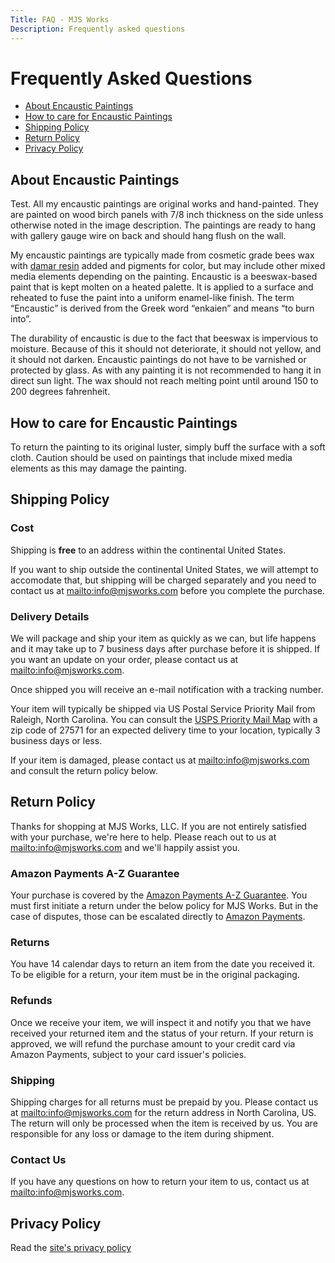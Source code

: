 ```yaml
---
Title: FAQ - MJS Works
Description: Frequently asked questions
---
```

# Frequently Asked Questions

* [About Encaustic Paintings](#about_paintings)
* [How to care for Encaustic Paintings](#how_to_care)
* [Shipping Policy](#shipping_policy)
* [Return Policy](#return_policy)
* [Privacy Policy](#privacy_policy)

## <a id="about_paintings"></a> About Encaustic Paintings

Test. All my encaustic paintings are original works and hand-painted. They are painted on wood birch panels with 7/8 inch thickness on the side unless otherwise noted in the image description. The paintings are ready to hang with gallery gauge wire on back and should hang flush on the wall.

My encaustic paintings are typically made from cosmetic grade bees wax with [damar resin](http://www.encausticpaints.com/OurProducts/Sundries/DamarResin/tabid/387/Default.aspx) added and pigments for color, but may include other mixed media elements depending on the painting.
Encaustic is a beeswax-based paint that is kept molten on a heated palette. It is applied to a surface and reheated to fuse the paint into a uniform enamel-like finish. The term “Encaustic” is derived from the Greek word “enkaien” and means “to burn into”.  

The durability of encaustic is due to the fact that beeswax is impervious to moisture. Because of this it should not deteriorate, it should not yellow, and it should not darken. Encaustic paintings do not have to be varnished or protected by glass.  As with any painting it is not recommended to hang it in direct sun light. The wax should not reach melting point until around 150 to 200 degrees fahrenheit.

## <a id="how_to_care"></a> How to care for Encaustic Paintings

To return the painting to its original luster, simply buff the surface with a soft cloth. Caution should be used on paintings that include mixed media elements as this may damage the painting.

## <a id="shipping_policy"></a> Shipping Policy

### Cost

Shipping is **free** to an address within the continental United States.

If you want to ship outside the continental United States, we will attempt to accomodate that, but shipping will be charged separately and you need to contact us at <mailto:info@mjsworks.com> before you complete the purchase.

### Delivery Details

We will package and ship your item as quickly as we can, but life happens and it may take up to 7 business days after purchase before it is shipped. If you want an update on your order, please contact us at <mailto:info@mjsworks.com>.

Once shipped you will receive an e-mail notification with a tracking number.

Your item will typically be shipped via US Postal Service Priority Mail from Raleigh, North Carolina. You can consult the [USPS Priority Mail Map](https://www.usps.com/priority-mail/map/) with a zip code of 27571 for an expected delivery time to your location, typically 3 business days or less.

If your item is damaged, please contact us at <mailto:info@mjsworks.com> and consult the return policy below.

## <a id="return_policy"></a> Return Policy

Thanks for shopping at MJS Works, LLC. If you are not entirely satisfied with your purchase, we're here to help. Please reach out to us at <mailto:info@mjsworks.com> and we'll happily assist you.

### Amazon Payments A-Z Guarantee

Your purchase is covered by the [Amazon Payments A-Z Guarantee](https://pay.amazon.com/us/help/201212420). You must first initiate a return under the below policy for MJS Works. But in the case of disputes, those can be escalated directly to [Amazon Payments](https://pay.amazon.com/us/help/201212420).

### Returns

You have 14 calendar days to return an item from the date you received it. To be eligible for a return, your item must be in the original packaging.

### Refunds

Once we receive your item, we will inspect it and notify you that we have received your returned item and the status of your return. If your return is approved, we will refund the purchase amount to your credit card via Amazon Payments, subject to your card issuer's policies.

### Shipping

Shipping charges for all returns must be prepaid by you. Please contact us at <mailto:info@mjsworks.com> for the return address in North Carolina, US. The return will only be processed when the item is received by us. You are responsible for any loss or damage to the item during shipment.

### Contact Us

If you have any questions on how to return your item to us, contact us at <mailto:info@mjsworks.com>.

## <a id="privacy_policy"></a> Privacy Policy

Read the [site's privacy policy](/privacyPolicy.html)
